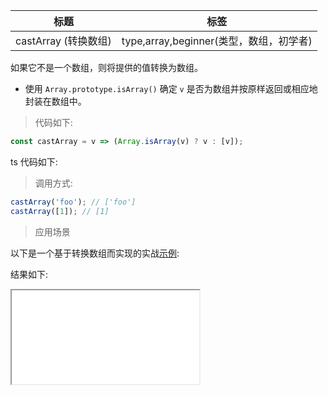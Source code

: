 | 标题                 | 标签                                    |
| -------------------- | --------------------------------------- |
| castArray (转换数组) | type,array,beginner(类型，数组，初学者) |

如果它不是一个数组，则将提供的值转换为数组。

- 使用 `Array.prototype.isArray()` 确定 `v` 是否为数组并按原样返回或相应地封装在数组中。

> 代码如下:

```js
const castArray = v => (Array.isArray(v) ? v : [v]);
```

ts 代码如下:

<div class="code-editor" data-url="codes/javascript/ts/castArray.ts" data-language="typescript"></div>

> 调用方式:

```js
castArray('foo'); // ['foo']
castArray([1]); // [1]
```

> 应用场景

以下是一个基于转换数组而实现的实战<a href="codes/javascript/html/castArray.html" target="_blank" rel="noopener noreferrer">示例</a>:

<div class="code-editor" data-url="codes/javascript/html/castArray.html" data-language="html"></div>

结果如下:

<iframe src="codes/javascript/html/castArray.html"></iframe>
